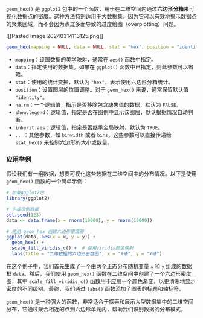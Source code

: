 `geom_hex()` 是 `ggplot2` 包中的一个函数，用于在二维空间内通过**六边形分箱**来可视化数据点的密度。这种方法特别适用于大数据集，因为它可以有效地揭示数据点的聚集区域，而不会因为点过多而导致的过度绘图（overplotting）问题。


![[Pasted image 20240314113125.png]]


```R
geom_hex(mapping = NULL, data = NULL, stat = "hex", position = "identity", ..., na.rm = FALSE, show.legend = NA, inherit.aes = TRUE)
```

- `mapping`：设置数据的美学映射，通常在 `aes()` 函数中指定。
- `data`：指定使用的数据集。如果在 `ggplot()` 函数中已指定，则此参数可以省略。
- `stat`：使用的统计变换，默认为 `"hex"`，表示使用六边形分箱统计。
- `position`：设置图层的位置调整。对于 `geom_hex()` 来说，通常保留默认值 `"identity"`。
- `na.rm`：一个逻辑值，指示是否移除包含缺失值的数据，默认为 `FALSE`。
- `show.legend`：逻辑值，指定是否在图例中显示该图层，默认根据情况自动判断。
- `inherit.aes`：逻辑值，指定是否继承全局映射，默认为 `TRUE`。
- `...`：其他参数，如 `binwidth` 或者 `bins`，这些参数可以直接传递给 `stat_hex()` 来控制六边形的大小或数量。

### 应用举例

假设我们有一组数据，想要可视化这些数据在二维空间中的分布情况。以下是使用 `geom_hex()` 函数的一个简单示例：

```R
# 加载ggplot2包
library(ggplot2)

# 生成示例数据
set.seed(123)
data <- data.frame(x = rnorm(10000), y = rnorm(10000))

# 使用 geom_hex 创建六边形密度图
ggplot(data, aes(x = x, y = y)) + 
  geom_hex() + 
  scale_fill_viridis_c() +  # 使用viridis颜色映射
  labs(title = "二维数据的六边形密度图", x = "X轴", y = "Y轴")
```

在这个例子中，我们首先生成了一个由两个正态分布随机变量 `x` 和 `y` 组成的数据框 `data`。然后，我们使用 `geom_hex()` 函数在二维空间中创建了一个六边形密度图，其中 `scale_fill_viridis_c()` 函数用于应用一个颜色渐变，以更清晰地显示密度的不同级别。最终，我们通过 `labs()` 函数添加了图表的标题和轴标签。

`geom_hex()` 是一种强大的函数，非常适合于探索和展示大型数据集中的二维空间分布，它通过聚合相近的点到六边形单元内，帮助我们识别数据的分布模式。